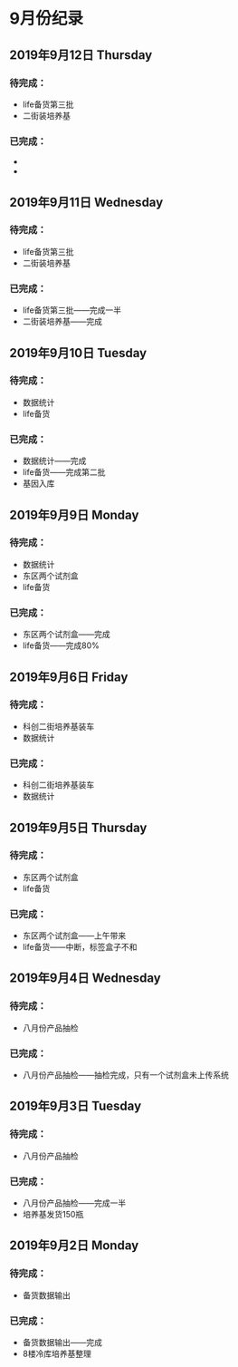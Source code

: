 # 9月份纪录

## 2019年9月12日 Thursday
### 待完成：
- life备货第三批
- 二街装培养基
### 已完成：
- 
- 

## 2019年9月11日 Wednesday
### 待完成：
- life备货第三批
- 二街装培养基
### 已完成：
- life备货第三批——完成一半
- 二街装培养基——完成

## 2019年9月10日 Tuesday
### 待完成：
- 数据统计
- life备货
### 已完成：
- 数据统计——完成
- life备货——完成第二批
- 基因入库

## 2019年9月9日 Monday
### 待完成：
- 数据统计
- 东区两个试剂盒
- life备货
### 已完成：
- 东区两个试剂盒——完成
- life备货——完成80%

## 2019年9月6日 Friday
### 待完成：
- 科创二街培养基装车
- 数据统计
### 已完成：
- 科创二街培养基装车
- 数据统计

## 2019年9月5日 Thursday
### 待完成：
- 东区两个试剂盒
- life备货
### 已完成：
- 东区两个试剂盒——上午带来
- life备货——中断，标签盒子不和

## 2019年9月4日 Wednesday
### 待完成：
- 八月份产品抽检
### 已完成：
- 八月份产品抽检——抽检完成，只有一个试剂盒未上传系统

## 2019年9月3日 Tuesday
### 待完成：
- 八月份产品抽检
### 已完成：
- 八月份产品抽检——完成一半
- 培养基发货150瓶

## 2019年9月2日 Monday
### 待完成：
- 备货数据输出
### 已完成：
- 备货数据输出——完成
- 8楼冷库培养基整理
